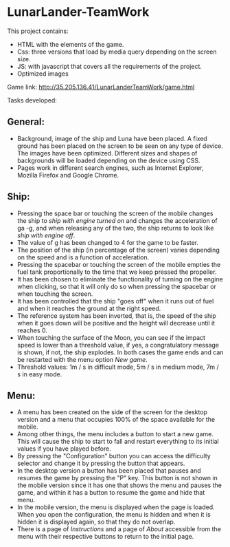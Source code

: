 # LunarLander-TeamWork
This project contains:
* HTML with the elements of the game.
* Css: three versions that load by media query depending on the screen size.
* JS: with javascript that covers all the requirements of the project.
* Optimized images

Game link: http://35.205.136.41/LunarLanderTeamWork/game.html

Tasks developed:

## General:
* Background, image of the ship and Luna have been placed. A fixed ground has been placed on the screen to be seen on any type of device. The images have been optimized. Different sizes and shapes of backgrounds will be loaded depending on the device using CSS.
* Pages work in different search engines, such as Internet Explorer, Mozilla Firefox and Google Chrome.

## Ship:
* Pressing the space bar or touching the screen of the mobile changes the ship to *ship with engine turned on* and changes the acceleration of ga -g, and when releasing any of the two, the ship returns to look like *ship with engine off*.
* The value of g has been changed to 4 for the game to be faster.
* The position of the ship (in percentage of the screen) varies depending on the speed and is a function of acceleration.
* Pressing the spacebar or touching the screen of the mobile empties the fuel tank proportionally to the time that we keep pressed the propeller.
* It has been chosen to eliminate the functionality of turning on the engine when clicking, so that it will only do so when pressing the spacebar or when touching the screen.
* It has been controlled that the ship "goes off" when it runs out of fuel and when it reaches the ground at the right speed.
* The reference system has been inverted, that is, the speed of the ship when it goes down will be positive and the height will decrease until it reaches 0.
* When touching the surface of the Moon, you can see if the impact speed is lower than a threshold value, if yes, a congratulatory message is shown, if not, the ship explodes. In both cases the game ends and can be restarted with the menu option *New game*.
* Threshold values: 1m / s in difficult mode, 5m / s in medium mode, 7m / s in easy mode.

## Menu:
* A menu has been created on the side of the screen for the desktop version and a menu that occupies 100% of the space available for the mobile.
* Among other things, the menu includes a button to start a new game. This will cause the ship to start to fall and restart everything to its initial values if you have played before.
* By pressing the "Configuration" button you can access the difficulty selector and change it by pressing the button that appears.
* In the desktop version a button has been placed that pauses and resumes the game by pressing the "P" key. This button is not shown in the mobile version since it has one that shows the menu and pauses the game, and within it has a button to resume the game and hide that menu.
* In the mobile version, the menu is displayed when the page is loaded. When you open the configuration, the menu is hidden and when it is hidden it is displayed again, so that they do not overlap.
* There is a page of *Instructions* and a page of *About* accessible from the menu with their respective buttons to return to the initial page.
